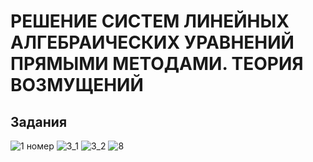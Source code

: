 # РЕШЕНИЕ СИСТЕМ ЛИНЕЙНЫХ АЛГЕБРАИЧЕСКИХ УРАВНЕНИЙ ПРЯМЫМИ МЕТОДАМИ. ТЕОРИЯ ВОЗМУЩЕНИЙ

## Задания
![1 номер](https://github.com/Choni-i/-numerical-methods/assets/76114478/756131e0-98f6-470f-8552-ce01cc3e7ea0)
![3_1](https://github.com/Choni-i/-numerical-methods/assets/76114478/f172336f-141e-49a1-b006-ffcbef7a59d4)
![3_2](https://github.com/Choni-i/-numerical-methods/assets/76114478/0df0d45c-80ba-4ee6-af0b-d866325db87e)
![8](https://github.com/Choni-i/-numerical-methods/assets/76114478/c67a25d4-7e22-4948-bed6-a217a5a15c25)
